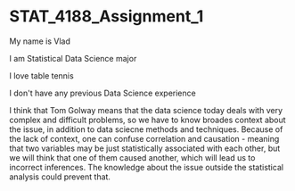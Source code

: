 # STAT_4188_Assignment_1

My name is Vlad

I am Statistical Data Science major

I love table tennis

I don't have any previous Data Science experience


I think that Tom Golway means that the data science today deals with very complex and difficult problems, so we have to know broades context about the issue, in addition to data sciecne methods and techniques.
Because of the lack of context, one can confuse correlation and causation - meaning that two variables may be just statistically associated with each other, but we will think that one of them caused another, which will lead us to incorrect inferences. The knowledge about the issue outside the statistical analysis could prevent that.
